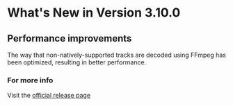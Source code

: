 #  What's New in Version 3.10.0

## Performance improvements

The way that non-natively-supported tracks are decoded using FFmpeg has been optimized, resulting in better performance. 

### **For more info**
Visit the [official release page](https://github.com/maculateConception/aural-player/releases/tag/3.10.0)
